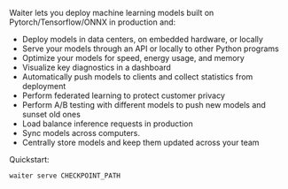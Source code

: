 
Waiter lets you deploy machine learning models built on Pytorch/Tensorflow/ONNX in production and:

* Deploy models in data centers, on embedded hardware, or locally
* Serve your models through an API or locally to other Python programs
* Optimize your models for speed, energy usage, and memory
* Visualize key diagnostics in a dashboard
* Automatically push models to clients and collect statistics from deployment
*  Perform federated learning to protect customer privacy
* Perform A/B testing with different models to push new models and sunset old ones
* Load balance inference requests in production
* Sync models across computers.
* Centrally store models and keep them updated across your team

Quickstart:

```
waiter serve CHECKPOINT_PATH
```
